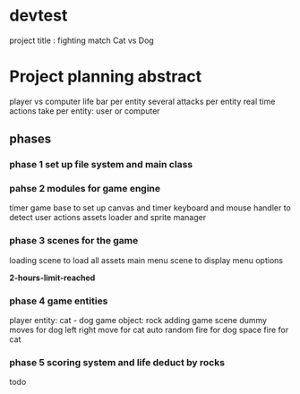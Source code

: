 # devtest
project title : fighting match Cat vs Dog 

# Project planning abstract
player vs computer
life bar per entity
several attacks per entity
real time actions take per entity: user or computer

## phases
### phase 1 set up file system and main class

### pahse 2 modules for game engine
timer
game base to set up canvas and timer
keyboard and mouse handler to detect user actions
assets loader and sprite manager

### phase 3 scenes for the game
loading scene to load all assets
main menu scene to display menu options
 
**2-hours-limit-reached**

### phase 4 game entities
player entity: cat - dog
game object: rock
adding game scene
dummy moves for dog 
left right move for cat
auto random fire for dog
space fire for cat

### phase 5 scoring system and life deduct by rocks
todo